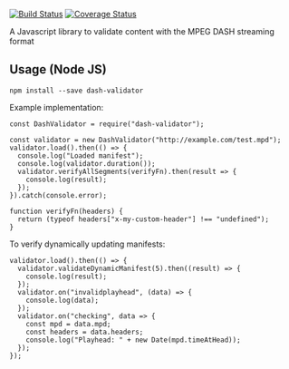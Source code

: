 [![Build Status](https://travis-ci.org/Eyevinn/dash-validator-js.svg?branch=master)](https://travis-ci.org/Eyevinn/dash-validator-js)
[![Coverage Status](https://coveralls.io/repos/github/Eyevinn/dash-validator-js/badge.svg)](https://coveralls.io/github/Eyevinn/dash-validator-js)

A Javascript library to validate content with the MPEG DASH streaming format

## Usage (Node JS)

```
npm install --save dash-validator
```

Example implementation:

```
const DashValidator = require("dash-validator");

const validator = new DashValidator("http://example.com/test.mpd");
validator.load().then(() => {
  console.log("Loaded manifest");
  console.log(validator.duration());
  validator.verifyAllSegments(verifyFn).then(result => {
    console.log(result);
  });
}).catch(console.error);

function verifyFn(headers) {
  return (typeof headers["x-my-custom-header"] !== "undefined");
}
```

To verify dynamically updating manifests:

```
validator.load().then(() => {
  validator.validateDynamicManifest(5).then((result) => {
    console.log(result);
  });
  validator.on("invalidplayhead", (data) => {
    console.log(data);
  });
  validator.on("checking", data => {
    const mpd = data.mpd;
    const headers = data.headers;
    console.log("Playhead: " + new Date(mpd.timeAtHead));
  });
});
```